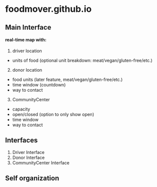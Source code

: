 # foodmover.github.io


## Main Interface

#### real-time map with:

1. driver location
  * units of food (optional unit breakdown: meat/vegan/gluten-free/etc.)
2. donor location
  * food units (later feature, meat/vegan/gluten-free/etc.)
  * time window (countdown)
  * way to contact
3. CommunityCenter
  * capacity
  * open/closed (option to only show open)
  * time window
  * way to contact

## Interfaces

1. Driver Interface
2. Donor Interface
3. CommunityCenter Interface


## Self organization

